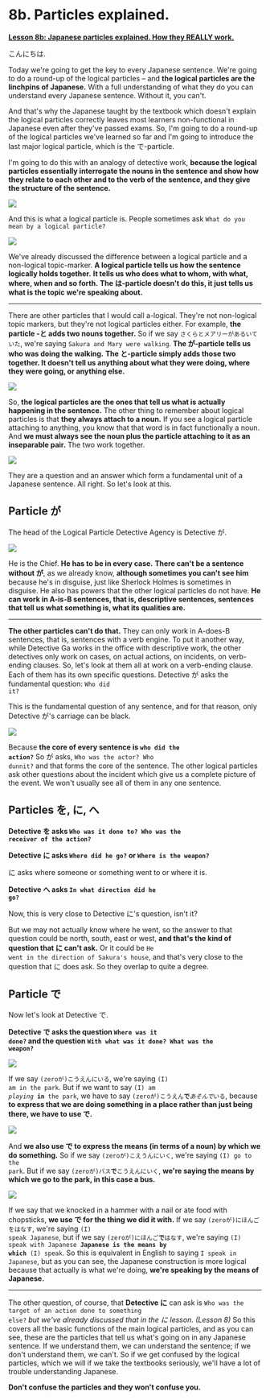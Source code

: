 # **8b. Particles explained.** 

[**Lesson 8b: Japanese particles explained. How they REALLY work.**](https://www.youtube.com/watch?v=dwcTI9qvO-U&list=PLg9uYxuZf8x_A-vcqqyOFZu06WlhnypWj&index=10)

こんにちは.

Today we're going to get the key to every Japanese sentence. We're going to do a round-up of the logical particles – and **the logical particles are the linchpins of Japanese.** With a full understanding of what they do you can understand every Japanese sentence. Without it, you can't. 

And that's why the Japanese taught by the textbook which doesn't explain the logical particles correctly leaves most learners non-functional in Japanese even after they've passed exams. So, I'm going to do a round-up of the logical particles we've learned so far and I'm going to introduce the last major logical particle, which is the で-particle. 

I'm going to do this with an analogy of detective work, **because the logical particles essentially interrogate the nouns in the sentence and show how they relate to each other and to the verb of the sentence, and they give the structure of the sentence.**

![](../media/image1152.webp)

And this is what a logical particle is. People sometimes ask <code>What do you mean by a logical particle?</code>

![](../media/image64.webp)

We've already discussed the difference between a logical particle and a non-logical topic-marker. **A logical particle tells us how the sentence logically holds together.** **It tells us who does what to whom, with what, where, when and so forth.** **The は-particle doesn't do this, it just tells us what is the topic we're speaking about.**

---

There are other particles that I would call a-logical. They're not non-logical topic markers, but they're not logical particles either. For example, **the particle -と adds two nouns together.** So if we say <code>さくらとメアリーがあるいていた</code>, we're saying <code>Sakura and Mary were walking</code>. **The が-particle tells us who was doing the walking.** **The と-particle simply adds those two together. It doesn't tell us anything about what they were doing, where they were going, or anything else.** 

![](../media/image79.webp)

So, **the logical particles are the ones that tell us what is actually happening in the sentence.** The other thing to remember about logical particles is that **they always attach to a noun.** If you see a logical particle attaching to anything, you know that that word is in fact functionally a noun. And **we must always see the noun plus the particle attaching to it as an inseparable pair.** The two work together.

![](../media/image1132.webp)

They are a question and an answer which form a fundamental unit of a Japanese sentence. All right. So let's look at this.

## Particle が

The head of the Logical Particle Detective Agency is Detective が. 

![](../media/image538.webp)

He is the Chief. **He has to be in every case.** **There can't be a sentence without が**, as we already know, **although sometimes you can't see him** because he's in disguise, just like Sherlock Holmes is sometimes in disguise. He also has powers that the other logical particles do not have. **He can work in A-is-B sentences, that is, descriptive sentences, sentences that tell us what something is, what its qualities are.**

---

**The other particles can't do that.** They can only work in A-does-B sentences, that is, sentences with a verb engine. To put it another way, while Detective Ga works in the office with descriptive work, the other detectives only work on cases, on actual actions, on incidents, on verb-ending clauses. So, let's look at them all at work on a verb-ending clause. Each of them has its own specific questions. Detective が asks the fundamental question: <code>Who did it?</code>

This is the fundamental question of any sentence, and for that reason, only Detective が's carriage can be black. 

![](../media/image271.webp)

Because **the core of every sentence is <code>who did the action?</code>** So が asks, <code>Who was the actor? Who dunnit?</code> and that forms the core of the sentence. The other logical particles ask other questions about the incident which give us a complete picture of the event. We won't usually see all of them in any one sentence.

## Particles を, に, へ

**Detective を asks <code>Who was it done to? Who was the receiver of the action?</code>**

**Detective に asks <code>Where did he go?</code> or <code>Where is the weapon?</code>** 

に asks where someone or something went to or where it is.

**Detective へ asks <code>In what direction did he go?</code>** 

Now, this is very close to Detective に's question, isn't it? 

But we may not actually know where he went, so the answer to that question could be north, south, east or west, **and that's the kind of question that に can't ask.** Or it could be <code>He went in the direction of Sakura's house</code>, and that's very close to the question that に does ask. So they overlap to quite a degree.

## Particle で

Now let's look at Detective で.

**Detective で asks the question <code>Where was it done?</code> and the question <code>With what was it done? What was the weapon?</code>**

![](../media/image830.webp)

If we say <code>(zeroが)こうえんにいる</code>, we're saying <code>(I) am in the park</code>. But if we want to say <code>(I) am *playing* **in** the park</code>, we have to say <code>(zeroが)こうえん**で***あそんで*いる</code>, because **to express that we are doing something in a place rather than just being there, we have to use で.**

![](../media/image721.webp)

And **we also use で to express the means (in terms of a noun) by which we do something.** So if we say <code>(zeroが)こえうんにいく</code>, we're saying <code>(I) go to the park</code>. But if we say <code>(zeroが)バス**で**こうえんにいく</code>, **we're saying the means by which we go to the park, in this case a bus.** 

![](../media/image700.webp)

If we say that we knocked in a hammer with a nail or ate food with chopsticks, **we use で for the thing we did it with.** If we say <code>(zeroが)にほんごをはなす</code>, we're saying <code>(I) speak Japanese</code>, but if we say <code>(zeroが)にほんご**で**はなす</code>, we're saying <code>(I) speak with Japanese **Japanese is the means by which** (I) speak</code>. So this is equivalent in English to saying <code>I speak in Japanese</code>, but as you can see, the Japanese construction is more logical because that actually is what we're doing, **we're speaking by the means of Japanese.**

---

The other question, of course, that **Detective に** can ask is  <code>Who was the target of an action done to something else?</code> *but we've already discussed that in the に lesson. (Lesson 8)* So this covers all the basic functions of the main logical particles, and as you can see, these are the particles that tell us what's going on in any Japanese sentence. If we understand them, we can understand the sentence; if we don't understand them, we can't. So if we get confused by the logical particles, which we will if we take the textbooks seriously, we'll have a lot of trouble understanding Japanese.

**Don't confuse the particles and they won't confuse you.**